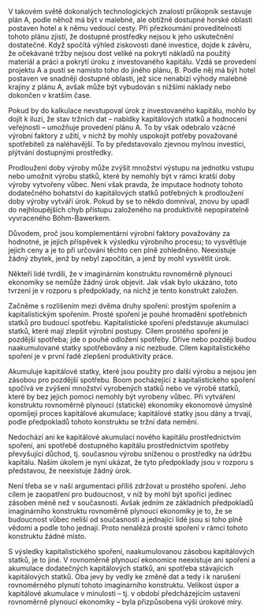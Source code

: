 V takovém světě dokonalých technologických znalostí průkopník sestavuje plán A, podle něhož má být v malebné, ale obtížně dostupné horské oblasti postaven hotel a k němu vedoucí cesty. Při přezkoumání proveditelnosti tohoto plánu zjistí, že dostupné prostředky nejsou k jeho uskutečnění dostatečné. Když spočítá výhled ziskovosti dané investice, dojde k závěru, že očekávané tržby nejsou dost veliké na pokrytí nákladů na použitý materiál a práci a pokrytí úroku z investovaného kapitálu. Vzdá se provedení projektu A a pustí se namísto toho do jiného plánu, B. Podle něj má být hotel postaven ve snadněji dostupné oblasti, jež sice nenabízí výhody malebné krajiny z plánu A, avšak může být vybudován s nižšími náklady nebo dokončen v kratším čase.

Pokud by do kalkulace nevstupoval úrok z investovaného kapitálu, mohlo by dojít k iluzi, že stav tržních dat – nabídky kapitálových statků a hodnocení veřejnosti – umožňuje provedení plánu A. To by však odebralo vzácné výrobní faktory z užití, v nichž by mohly uspokojit potřeby považované spotřebiteli za naléhavější. To by představovalo zjevnou mylnou investici, plýtvání dostupnými prostředky.

Prodloužení doby výroby může zvýšit množství výstupu na jednotku vstupu nebo umožnit výrobu statků, které by nemohly být v rámci kratší doby výroby vytvořeny vůbec. Není však pravda, že imputace hodnoty tohoto dodatečného bohatství do kapitálových statků potřebných k prodloužení doby výroby vytváří úrok. Pokud by se to někdo domníval, znovu by upadl do nejhloupějších chyb přístupu založeného na produktivitě nepopíratelně vyvraceného Böhm-Bawerkem.

Důvodem, proč jsou komplementární výrobní faktory považovány za hodnotné, je jejich příspěvek k výsledku výrobního procesu; to vysvětluje jejich ceny a je to při určování těchto cen plně zohledněno. Neexistuje žádný zbytek, jenž by nebyl započítán, a jenž by mohl vysvětlit úrok.

Někteří lidé tvrdili, že v imaginárním konstruktu rovnoměrně plynoucí ekonomiky se nemůže žádný úrok objevit. Jak však bylo ukázáno, toto tvrzení je v rozporu s předpoklady, na nichž je tento konstrukt založen.

Začněme s rozlišením mezi dvěma druhy spoření: prostým spořením a kapitalistickým spořením. Prosté spoření je pouhé hromadění spotřebních statků pro budoucí spotřebu. Kapitalistické spoření představuje akumulaci statků, které mají zlepšit výrobní postupy. Cílem prostého spoření je pozdější spotřeba; jde o pouhé odložení spotřeby. Dříve nebo později budou naakumulované statky spotřebovány a nic nezbude. Cílem kapitalistického spoření je v první řadě zlepšení produktivity práce.

Akumuluje kapitálové statky, které jsou použity pro další výrobu a nejsou jen zásobou pro pozdější spotřebu. Boom pocházející z kapitalistického spoření spočívá ve zvýšení množství vyrobených statků nebo ve výrobě statků, které by bez jejich pomoci nemohly být vyrobeny vůbec. Při vytváření konstruktu rovnoměrně plynoucí (statické) ekonomiky ekonomové úmyslně opomíjejí proces kapitálové akumulace; kapitálové statky jsou dány a trvají, podle předpokladů tohoto konstruktu se tržní data nemění.

Nedochází ani ke kapitálové akumulaci nového kapitálu prostřednictvím spoření, ani spotřebě dostupného kapitálu prostřednictvím spotřeby převyšující důchod, tj. současnou výrobu sníženou o prostředky na údržbu kapitálu. Naším úkolem je nyní ukázat, že tyto předpoklady jsou v rozporu s představou, že neexistuje žádný úrok.

Není třeba se v naší argumentaci příliš zdržovat u prostého spoření. Jeho cílem je zaopatření pro budoucnost, v níž by mohl být spořící jedinec zásoben méně než v současnosti. Avšak jedním ze základních předpokladů imaginárního konstruktu rovnoměrně plynoucí ekonomiky je to, že se budoucnost vůbec neliší od současnosti a jednající lidé jsou si toho plně vědomi a podle toho jednají. Proto nenalézá prosté spoření v rámci tohoto konstruktu žádné místo.

S výsledky kapitalistického spoření, naakumulovanou zásobou kapitálových statků, je to jiné. V rovnoměrně plynoucí ekonomice neexistuje ani spoření a akumulace dodatečných kapitálových statků, ani spotřeba stávajících kapitálových statků. Oba jevy by vedly ke změně dat a tedy i k narušení rovnoměrného plynutí tohoto imaginárního konstruktu. Velikost úspor a kapitálové akumulace v minulosti – tj. v období předcházejícím ustavení rovnoměrně plynoucí ekonomiky – byla přizpůsobena výši úrokové míry.